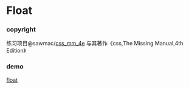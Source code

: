 # Float

### copyright
练习项目@sawmac/[css_mm_4e](https://github.com/sawmac/css_mm_4e)
与其著作《css,The Missing Manual,4th Edition》

### demo
[float](https://kunduin.github.io/Web-Begin/day3/float/float.html)